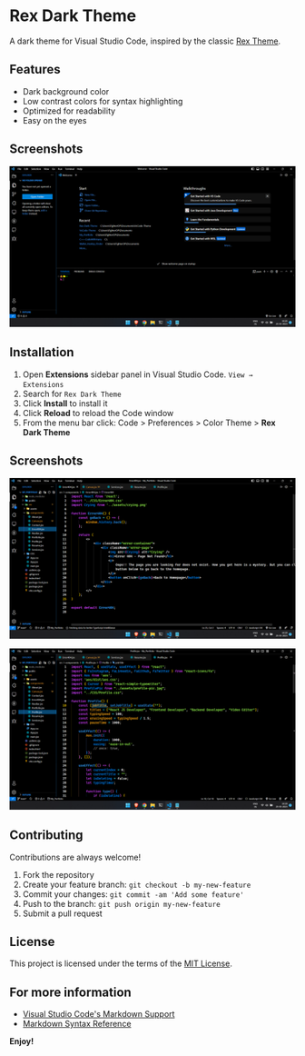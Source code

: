 
# Rex Dark Theme

A dark theme for Visual Studio Code, inspired by the classic [Rex Theme](https://www.vim.org/scripts/script.php?script_id=155).

## Features

- Dark background color
- Low contrast colors for syntax highlighting
- Optimized for readability
- Easy on the eyes

## Screenshots

![Rex Dark Theme Screenshot](./images/Screenshot.png)

## Installation

1. Open **Extensions** sidebar panel in Visual Studio Code. `View → Extensions`
2. Search for `Rex Dark Theme`
3. Click **Install** to install it
4. Click **Reload** to reload the Code window
5. From the menu bar click: Code > Preferences > Color Theme > **Rex Dark Theme**

## Screenshots

![Rex Dark Theme Screenshot](./images/Screenshot-1.png)

![Rex Dark Theme Screenshot](./images/Screenshot-2.png)

## Contributing

Contributions are always welcome!

1. Fork the repository
2. Create your feature branch: `git checkout -b my-new-feature`
3. Commit your changes: `git commit -am 'Add some feature'`
4. Push to the branch: `git push origin my-new-feature`
5. Submit a pull request

## License

This project is licensed under the terms of the [MIT License](https://opensource.org/licenses/MIT).

## For more information

* [Visual Studio Code's Markdown Support](http://code.visualstudio.com/docs/languages/markdown)
* [Markdown Syntax Reference](https://help.github.com/articles/markdown-basics/)

**Enjoy!**
